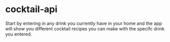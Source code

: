 # cocktail-api

Start by entering in any drink you currently have in your home and the app will show you different cocktail recipes you can make with the specifc drink you entered.
